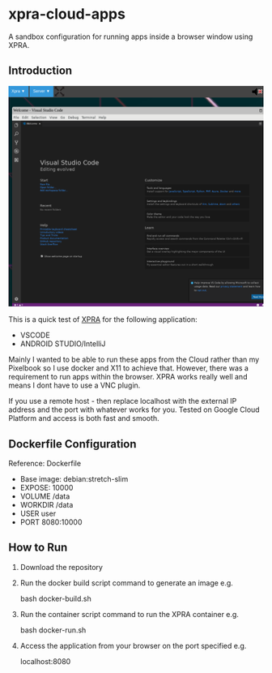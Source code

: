 # xpra-cloud-apps
A sandbox configuration for running apps inside a browser window using XPRA.

## Introduction

![VSCode running in XPRA](images/xpra_vscode.png)

This is a quick test of [XPRA](https://xpra.org) for the following application:

* VSCODE
* ANDROID STUDIO/IntelliJ

Mainly I wanted to be able to run these apps from the Cloud rather than my Pixelbook so I use docker and X11 to achieve that. However, there was a requirement to run apps within the browser. XPRA works really well and means I dont have to use a VNC plugin.

If you use a remote host - then replace localhost with the external IP address and the port with whatever works for you. Tested on Google Cloud Platform and access is both fast and smooth.

## Dockerfile Configuration

Reference: Dockerfile

* Base image: debian:stretch-slim
* EXPOSE: 10000
* VOLUME  /data
* WORKDIR /data
* USER    user
* PORT    8080:10000

## How to Run

1. Download the repository
2. Run the docker build script command to generate an image e.g. 

	bash docker-build.sh
	
3. Run the container script command to run the XPRA container e.g. 

	bash docker-run.sh 

4. Access the application from your browser on the port specified e.g. 

	localhost:8080

